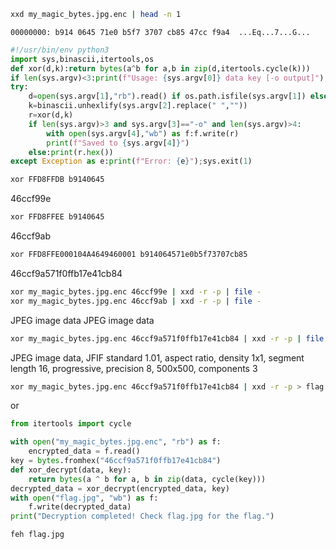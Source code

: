 
```bash
xxd my_magic_bytes.jpg.enc | head -n 1
```

```
00000000: b914 0645 71e0 b5f7 3707 cb85 47cc f9a4  ...Eq...7...G...
```

```python
#!/usr/bin/env python3
import sys,binascii,itertools,os
def xor(d,k):return bytes(a^b for a,b in zip(d,itertools.cycle(k)))
if len(sys.argv)<3:print(f"Usage: {sys.argv[0]} data key [-o output]");sys.exit(1)
try:
    d=open(sys.argv[1],"rb").read() if os.path.isfile(sys.argv[1]) else binascii.unhexlify(sys.argv[1].replace(" ",""))
    k=binascii.unhexlify(sys.argv[2].replace(" ",""))
    r=xor(d,k)
    if len(sys.argv)>3 and sys.argv[3]=="-o" and len(sys.argv)>4:
        with open(sys.argv[4],"wb") as f:f.write(r)
        print(f"Saved to {sys.argv[4]}")
    else:print(r.hex())
except Exception as e:print(f"Error: {e}");sys.exit(1)
```

```bash
xor FFD8FFDB b9140645
```

46ccf99e

```bash
xor FFD8FFEE b9140645
```

46ccf9ab

```bash
xor FFD8FFE000104A4649460001 b914064571e0b5f73707cb85
```

46ccf9a571f0ffb17e41cb84

```bash
xor my_magic_bytes.jpg.enc 46ccf99e | xxd -r -p | file -
xor my_magic_bytes.jpg.enc 46ccf9ab | xxd -r -p | file -
```

JPEG image data
JPEG image data

```bash
xor my_magic_bytes.jpg.enc 46ccf9a571f0ffb17e41cb84 | xxd -r -p | file -
```

JPEG image data, JFIF standard 1.01, aspect ratio, density 1x1, segment length 16, progressive, precision 8, 500x500, components 3

```bash
xor my_magic_bytes.jpg.enc 46ccf9a571f0ffb17e41cb84 | xxd -r -p > flag.jpg
```

or

```python
from itertools import cycle

with open("my_magic_bytes.jpg.enc", "rb") as f:
    encrypted_data = f.read()
key = bytes.fromhex("46ccf9a571f0ffb17e41cb84")
def xor_decrypt(data, key):
    return bytes(a ^ b for a, b in zip(data, cycle(key)))
decrypted_data = xor_decrypt(encrypted_data, key)
with open("flag.jpg", "wb") as f:
    f.write(decrypted_data)
print("Decryption completed! Check flag.jpg for the flag.")
```

```bash
feh flag.jpg
```
